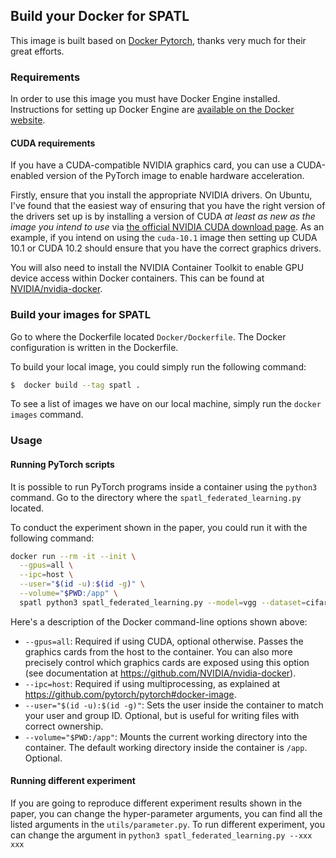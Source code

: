 ## Build your Docker for SPATL

This image is built based on [Docker Pytorch](https://github.com/anibali/docker-pytorch), thanks very much for their
great efforts.

### Requirements


In order to use this image you must have Docker Engine installed. Instructions
for setting up Docker Engine are
[available on the Docker website](https://docs.docker.com/engine/installation/).

#### CUDA requirements 

If you have a CUDA-compatible NVIDIA graphics card, you can use a CUDA-enabled
version of the PyTorch image to enable hardware acceleration. 

Firstly, ensure that you install the appropriate NVIDIA drivers. On Ubuntu,
I've found that the easiest way of ensuring that you have the right version
of the drivers set up is by installing a version of CUDA _at least as new as
the image you intend to use_ via
[the official NVIDIA CUDA download page](https://developer.nvidia.com/cuda-downloads).
As an example, if you intend on using the `cuda-10.1` image then setting up
CUDA 10.1 or CUDA 10.2 should ensure that you have the correct graphics drivers.

You will also need to install the NVIDIA Container Toolkit to enable GPU device
access within Docker containers. This can be found at
[NVIDIA/nvidia-docker](https://github.com/NVIDIA/nvidia-docker).


### Build your images for SPATL

Go to where the Dockerfile located `Docker/Dockerfile`. The Docker configuration is written in the Dockerfile.

To build your local image, you could simply run the following command:

```bash
$  docker build --tag spatl .
```
To see a list of images we have on our local machine,  simply run the `docker images` command.



### Usage

#### Running PyTorch scripts

It is possible to run PyTorch programs inside a container using the
`python3` command. Go to the directory where the `spatl_federated_learning.py` located.

To conduct the experiment shown in the paper, you could run it with
the following command:

```sh
docker run --rm -it --init \
  --gpus=all \
  --ipc=host \
  --user="$(id -u):$(id -g)" \
  --volume="$PWD:/app" \
  spatl python3 spatl_federated_learning.py --model=vgg --dataset=cifar10 --alg=gradient_control --lr=0.01 --batch-size=64 --epochs=5 --n_parties=30 --beta=0.1 --device='cuda' --datadir='./data/' --logdir='./logs/'  --noise=0 --sample=0.7 --rho=0.9 --comm_round=200 --init_seed=0
```

Here's a description of the Docker command-line options shown above:

* `--gpus=all`: Required if using CUDA, optional otherwise. Passes the
  graphics cards from the host to the container. You can also more precisely
  control which graphics cards are exposed using this option (see documentation
  at https://github.com/NVIDIA/nvidia-docker).
* `--ipc=host`: Required if using multiprocessing, as explained at
  https://github.com/pytorch/pytorch#docker-image.
* `--user="$(id -u):$(id -g)"`: Sets the user inside the container to match your
  user and group ID. Optional, but is useful for writing files with correct
  ownership.
* `--volume="$PWD:/app"`: Mounts the current working directory into the container.
  The default working directory inside the container is `/app`. Optional.

#### Running different experiment

If you are going to reproduce different experiment results shown in the paper, you can
change the hyper-parameter arguments, you can find all the listed arguments in the `utils/parameter.py`.
To run different experiment, you can change the argument in ```python3 spatl_federated_learning.py --xxx xxx ```


